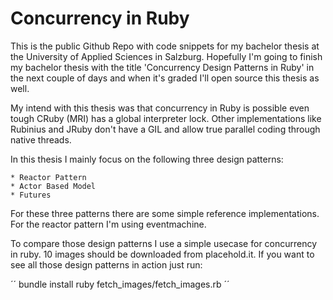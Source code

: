 # Concurrency in Ruby

This is the public Github Repo with code snippets for my bachelor thesis at the University of Applied Sciences in Salzburg. Hopefully I'm going to finish my bachelor thesis with the title 'Concurrency Design Patterns in Ruby' in the next couple of days and when it's graded I'll open source this thesis as well.

My intend with this thesis was that concurrency in Ruby is possible even tough CRuby (MRI) has a global interpreter lock. Other implementations like Rubinius and JRuby don't have a GIL and allow true parallel coding through native threads. 

In this thesis I mainly focus on the following three design patterns:

	* Reactor Pattern
	* Actor Based Model
	* Futures

For these three patterns there are some simple reference implementations. For the reactor pattern I'm using eventmachine. 

To compare those design patterns I use a simple usecase for concurrency in ruby. 10 images should be downloaded from placehold.it. If you want to see all those design patterns in action just run:

´´
bundle install
ruby fetch_images/fetch_images.rb
´´

